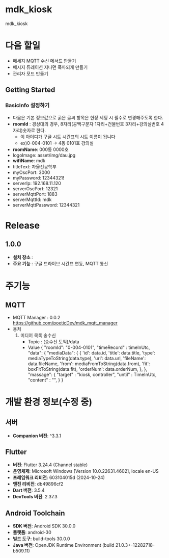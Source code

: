 # mdk_kiosk

mdk_kiosk

# 다음 할일
- 메세지 MQTT 수신 메서드 만들기
- 메시지 듀레이션 지나면 폭파되게 만들기
- 관리자 모드 만들기

## Getting Started

### **BasicInfo 설정하기**

- 다음은 기본 정보값으로 굵은 글씨 항목은 현장 세팅 시 필수로 변경해주도록 한다.
- **roomId** : 경상대의 경우, 8자리(공백구분자 1자리+건물번호 3자리+강의실번호 4자리)숫자로 한다.
    - 이 아이디가 구글 시트 시간표의 시트 이름이 됩니다
    - ex)0-004-0101 -> 4동 0101호 강의실
- **roomName**: 000동 0000호
- logoImage: asset/img/dau.jpg
- **wifiName**: mdk
- titleText: 자율전공학부
- myOscPort: 3000
- myPassword: 12344321!
- serverIp: 192.168.11.120
- serverOscPort: 12321
- serverMqttPort: 1883
- serverMqttId: mdk
- serverMqttPassword: 12344321

# Release

## 1.0.0

- **설치 장소** :
- **주요 기능** : 구글 드라이브 시간표 연동, MQTT 통신

# 주기능

## MQTT

- MQTT Manager : 0.0.2 https://github.com/poeticDev/mdk_mqtt_manager
- 용처
    1. 미디어 목록 송수신
        - Topic : (송수신 토픽)/data
        - Value
          {
          "roomId": "0-004-0101",
          "timeRecord" : timeInUtc,
          "data": {
          "mediaData": {
          {
          'id': data.id,
          'title': data.title,
          'type': mediaTypeToString(data.type),
          'url': data.url,
          'fileName': data.fileName,
          'from': mediaFromToString(data.from),
          'fit': boxFitToString(data.fit),
          'orderNum': data.orderNum,
          },
          },
          "massage": {
          "target" : "kiosk, controller",
          "until" : TimeInUtc,
          "content" : "",
          }
          }

# 개발 환경 정보(수정 중)

## 서버

- **Companion 버전**: ^3.3.1

## Flutter

- **버전**: Flutter 3.24.4 (Channel stable)
- **운영체제**: Microsoft Windows [Version 10.0.22631.4602], locale en-US
- **프레임워크 리비전**: 603104015d (2024-10-24)
- **엔진 리비전**: db49896cf2
- **Dart 버전**: 3.5.4
- **DevTools 버전**: 2.37.3

## Android Toolchain

- **SDK 버전**: Android SDK 30.0.0
- **플랫폼**: android-30
- **빌드 도구**: build-tools 30.0.0
- **Java 버전**: OpenJDK Runtime Environment (build 21.0.3+-12282718-b509.11)